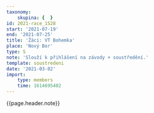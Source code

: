 ```yaml
---
taxonomy:
    skupina: {  }
id: 2021-race_1528
start: '2021-07-19'
end: '2021-07-25'
title: 'Žáci: VT Bohemka'
place: 'Nový Bor'
type: S
note: 'Slouží k přihlášení na závody + soustředění.'
template: soustredeni
date: '2021-03-02'
import:
    type: members
    time: 1614695402
---
```


{{page.header.note}}
